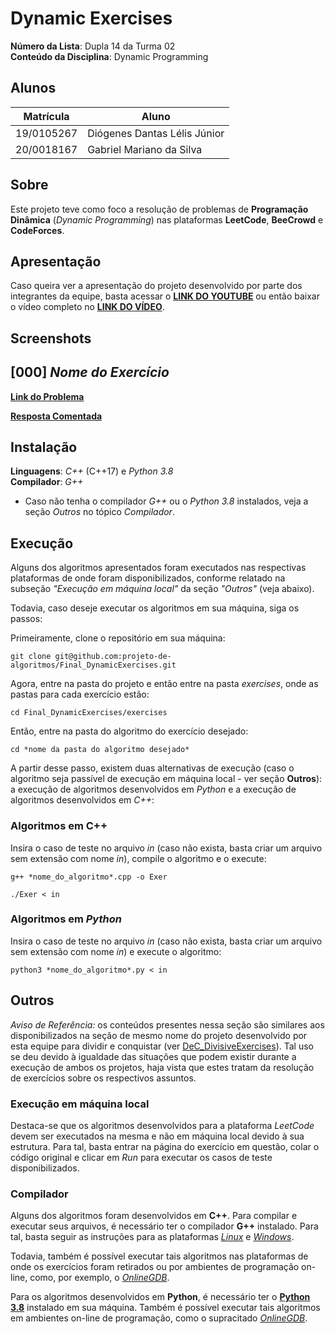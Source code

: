 # Dynamic Exercises

**Número da Lista**: Dupla 14 da Turma 02<br>
**Conteúdo da Disciplina**: Dynamic Programming<br>

## Alunos

|Matrícula | Aluno |
| -- | -- |
| 19/0105267  |  Diógenes Dantas Lélis Júnior |
| 20/0018167  |  Gabriel Mariano da Silva |

## Sobre

Este projeto teve como foco a resolução de problemas de **Programação Dinâmica** (*Dynamic Programming*) nas plataformas **LeetCode**, **BeeCrowd** e **CodeForces**.

## Apresentação

Caso queira ver a apresentação do projeto desenvolvido por parte dos integrantes da equipe, basta acessar o [**LINK DO YOUTUBE**](https://www.youtube.com) ou então baixar o vídeo completo no [**LINK DO VÍDEO**](https://www.youtube.com).

## Screenshots

## [000] *Nome do Exercício*

[**Link do Problema**](https://google.com)

[**Resposta Comentada**](./exercises/000_Template/commented/000_Template.md)

<!-- ![000 - Nome do Exercício](assets/imagem_do_exercicio.png) -->

## Instalação

**Linguagens**: *C++* (C++17) e *Python 3.8*<br>
**Compilador**: *G++* <br>

* Caso não tenha o compilador *G++* ou o *Python 3.8* instalados, veja a seção *Outros* no tópico *Compilador*.

## Execução

Alguns dos algoritmos apresentados foram executados nas respectivas plataformas de onde foram disponibilizados, conforme relatado na subseção *"Execução em máquina local"* da seção *"Outros"* (veja abaixo).

Todavia, caso deseje executar os algoritmos em sua máquina, siga os passos:

Primeiramente, clone o repositório em sua máquina:

```
git clone git@github.com:projeto-de-algoritmos/Final_DynamicExercises.git
```

Agora, entre na pasta do projeto e então entre na pasta *exercises*, onde as pastas para cada exercício estão:

```
cd Final_DynamicExercises/exercises
```

Então, entre na pasta do algoritmo do exercício desejado:

```
cd *nome da pasta do algoritmo desejado*
```

A partir desse passo, existem duas alternativas de execução (caso o algoritmo seja passível de execução em máquina local - ver seção **Outros**): a execução de algoritmos desenvolvidos em *Python* e a execução de algoritmos desenvolvidos em *C++*:

### Algoritmos em C++

Insira o caso de teste no arquivo *in* (caso não exista, basta criar um arquivo sem extensão com nome *in*), compile o algoritmo e o execute:

```
g++ *nome_do_algoritmo*.cpp -o Exer

./Exer < in
```

### Algoritmos em *Python*

Insira o caso de teste no arquivo *in* (caso não exista, basta criar um arquivo sem extensão com nome *in*) e execute o algoritmo:

```
python3 *nome_do_algoritmo*.py < in
```

## Outros

*Aviso de Referência:* os conteúdos presentes nessa seção são similares aos disponibilizados na seção de mesmo nome do projeto desenvolvido por esta equipe para dividir e conquistar (ver [DeC_DivisiveExercises](https://github.com/projeto-de-algoritmos/DeC_DivisiveExercises)). Tal uso se deu devido à igualdade das situações que podem existir durante a execução de ambos os projetos, haja vista que estes tratam da resolução de exercícios sobre os respectivos assuntos.

### Execução em máquina local

Destaca-se que os algoritmos desenvolvidos para a plataforma *LeetCode* devem ser executados na mesma e não em máquina local devido à sua estrutura. Para tal, basta entrar na página do exercício em questão, colar o código original e clicar em *Run* para executar os casos de teste disponibilizados.

### Compilador

Alguns dos algoritmos foram desenvolvidos em **C++**. Para compilar e executar seus arquivos, é necessário ter o compilador **G++** instalado. Para tal, basta seguir as instruções para as plataformas [*Linux*](https://linuxhint.com/install-and-use-g-on-ubuntu/) e [*Windows*](https://www.freecodecamp.org/news/how-to-install-c-and-cpp-compiler-on-windows/).

Todavia, também é possível executar tais algoritmos nas plataformas de onde os exercícios foram retirados ou por ambientes de programação on-line, como, por exemplo, o [*OnlineGDB*](https://www.onlinegdb.com/).

Para os algoritmos desenvolvidos em **Python**, é necessário ter o [**Python 3.8**](https://www.python.org/downloads/release/python-3810/) instalado em sua máquina. Também é possível executar tais algoritmos em ambientes on-line de programação, como o supracitado [*OnlineGDB*](https://www.onlinegdb.com/).
